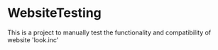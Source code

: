 # WebsiteTesting
This is a project to manually test the functionality and compatibility of website 'look.inc'
